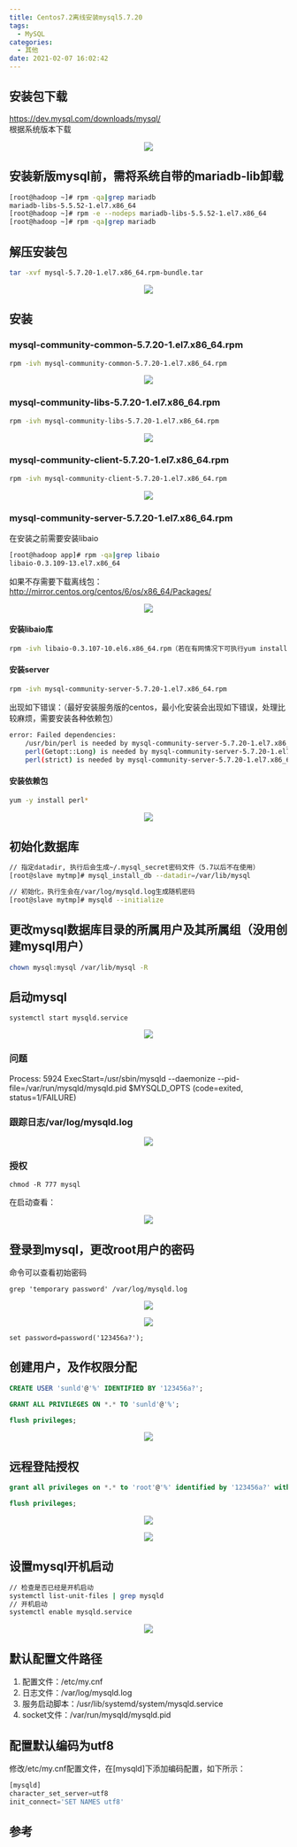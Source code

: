 ```yaml
---
title: Centos7.2离线安装mysql5.7.20
tags:
  - MySQL
categories:
  - 其他
date: 2021-02-07 16:02:42
---
```

## 安装包下载

https://dev.mysql.com/downloads/mysql/  
根据系统版本下载

<div align=center>

![](Centos7-2离线安装mysql5-7-20/1589454272587.png)

</div>
<!--more-->

## 安装新版mysql前，需将系统自带的mariadb-lib卸载

```bash
[root@hadoop ~]# rpm -qa|grep mariadb
mariadb-libs-5.5.52-1.el7.x86_64
[root@hadoop ~]# rpm -e --nodeps mariadb-libs-5.5.52-1.el7.x86_64
[root@hadoop ~]# rpm -qa|grep mariadb
```

## 解压安装包

```bash
tar -xvf mysql-5.7.20-1.el7.x86_64.rpm-bundle.tar
```

<div align=center>

![](Centos7-2离线安装mysql5-7-20/1589454370778.png)

</div>

## 安装

### mysql-community-common-5.7.20-1.el7.x86_64.rpm

```bash
rpm -ivh mysql-community-common-5.7.20-1.el7.x86_64.rpm
```

<div align=center>

![](Centos7-2离线安装mysql5-7-20/1589454434717.png)

</div>

### mysql-community-libs-5.7.20-1.el7.x86_64.rpm

```bash
rpm -ivh mysql-community-libs-5.7.20-1.el7.x86_64.rpm
```

<div align=center>

![](Centos7-2离线安装mysql5-7-20/1589454721424.png)

</div>

### mysql-community-client-5.7.20-1.el7.x86_64.rpm

```bash
rpm -ivh mysql-community-client-5.7.20-1.el7.x86_64.rpm 

```

<div align=center>

![](Centos7-2离线安装mysql5-7-20/1589454775475.png)

</div>

### mysql-community-server-5.7.20-1.el7.x86_64.rpm

在安装之前需要安装libaio  

```bash
[root@hadoop app]# rpm -qa|grep libaio
libaio-0.3.109-13.el7.x86_64
```

如果不存需要下载离线包：  
http://mirror.centos.org/centos/6/os/x86_64/Packages/  

<div align=center>

![](Centos7-2离线安装mysql5-7-20/1589454830994.png)

</div>

#### 安装libaio库

```bash
rpm -ivh libaio-0.3.107-10.el6.x86_64.rpm（若在有网情况下可执行yum install libaio）
```

#### 安装server

```bash
rpm -ivh mysql-community-server-5.7.20-1.el7.x86_64.rpm
```

出现如下错误：（最好安装服务版的centos，最小化安装会出现如下错误，处理比较麻烦，需要安装各种依赖包）

```bash
error: Failed dependencies:
	/usr/bin/perl is needed by mysql-community-server-5.7.20-1.el7.x86_64
	perl(Getopt::Long) is needed by mysql-community-server-5.7.20-1.el7.x86_64
	perl(strict) is needed by mysql-community-server-5.7.20-1.el7.x86_64
```

#### 安装依赖包

```bash
yum -y install perl*
```

<div align=center>

![](Centos7-2离线安装mysql5-7-20/1589454969007.png)

</div>

## 初始化数据库

```bash
// 指定datadir, 执行后会生成~/.mysql_secret密码文件（5.7以后不在使用）
[root@slave mytmp]# mysql_install_db --datadir=/var/lib/mysql

// 初始化，执行生会在/var/log/mysqld.log生成随机密码
[root@slave mytmp]# mysqld --initialize
```

## 更改mysql数据库目录的所属用户及其所属组（没用创建mysql用户）

```bash
chown mysql:mysql /var/lib/mysql -R
```

## 启动mysql

`systemctl start mysqld.service`

<div align=center>

![](Centos7-2离线安装mysql5-7-20/1589455054435.png)

</div>

### 问题

Process: 5924 ExecStart=/usr/sbin/mysqld --daemonize --pid-file=/var/run/mysqld/mysqld.pid $MYSQLD_OPTS (code=exited, status=1/FAILURE)

### 跟踪日志/var/log/mysqld.log

<div align=center>

![](Centos7-2离线安装mysql5-7-20/1589455100018.png)

</div>

### 授权

`chmod -R 777 mysql`  

在启动查看：  
<div align=center>

![](Centos7-2离线安装mysql5-7-20/1589455136671.png)

</div>

## 登录到mysql，更改root用户的密码

命令可以查看初始密码  

`grep 'temporary password' /var/log/mysqld.log`  

<div align=center>

![](Centos7-2离线安装mysql5-7-20/1589455206763.png)

![](Centos7-2离线安装mysql5-7-20/1589455212725.png)

</div>

`set password=password('123456a?');`  

## 创建用户，及作权限分配

```sql
CREATE USER 'sunld'@'%' IDENTIFIED BY '123456a?';

GRANT ALL PRIVILEGES ON *.* TO 'sunld'@'%';

flush privileges;
```

<div align=center>

![](Centos7-2离线安装mysql5-7-20/1589455267259.png)

</div>

## 远程登陆授权

```sql
grant all privileges on *.* to 'root'@'%' identified by '123456a?' with grant option;

flush privileges;
```

<div align=center>

![](Centos7-2离线安装mysql5-7-20/1589455303080.png)

![](Centos7-2离线安装mysql5-7-20/1589455308288.png)

</div>

## 设置mysql开机启动

```bash
// 检查是否已经是开机启动
systemctl list-unit-files | grep mysqld
// 开机启动
systemctl enable mysqld.service
```

<div align=center>

![](Centos7-2离线安装mysql5-7-20/1589455358323.png)

</div>

## 默认配置文件路径

1. 配置文件：/etc/my.cnf
2. 日志文件：/var/log/mysqld.log
3. 服务启动脚本：/usr/lib/systemd/system/mysqld.service
4. socket文件：/var/run/mysqld/mysqld.pid

## 配置默认编码为utf8

修改/etc/my.cnf配置文件，在[mysqld]下添加编码配置，如下所示：

```sql
[mysqld]
character_set_server=utf8
init_connect='SET NAMES utf8'
```

## 参考
